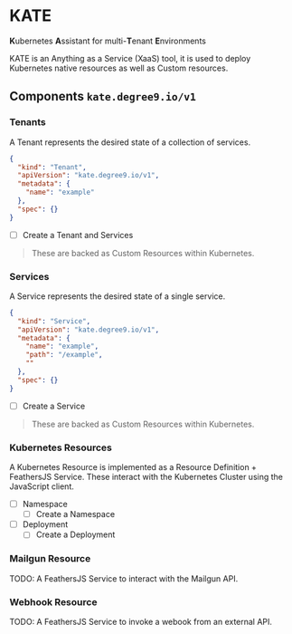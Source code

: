 # KATE
**K**ubernetes **A**ssistant for multi-**T**enant **E**nvironments

KATE is an Anything as a Service (XaaS) tool, it is used to deploy Kubernetes native resources as well as Custom resources. 

## Components `kate.degree9.io/v1`

### Tenants
A Tenant represents the desired state of a collection of services. 
```json
{
  "kind": "Tenant",
  "apiVersion": "kate.degree9.io/v1",
  "metadata": {
    "name": "example"
  },
  "spec": {}
}
```

- [ ] Create a Tenant and Services

> These are backed as Custom Resources within Kubernetes.

### Services
A Service represents the desired state of a single service.
```json
{
  "kind": "Service",
  "apiVersion": "kate.degree9.io/v1",
  "metadata": {
    "name": "example",
    "path": "/example",
    ""
  },
  "spec": {}
}
```

- [ ] Create a Service

> These are backed as Custom Resources within Kubernetes.

### Kubernetes Resources
A Kubernetes Resource is implemented as a Resource Definition + FeathersJS Service.
These interact with the Kubernetes Cluster using the JavaScript client.
- [ ] Namespace
  - [ ] Create a Namespace
- [ ] Deployment
  - [ ] Create a Deployment

### Mailgun Resource
TODO: A FeathersJS Service to interact with the Mailgun API.

### Webhook Resource
TODO: A FeathersJS Service to invoke a webook from an external API.
